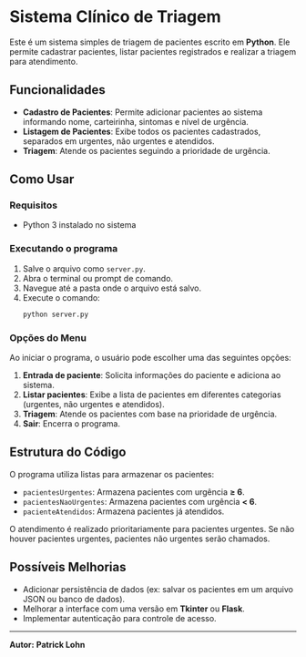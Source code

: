 # Sistema Clínico de Triagem

Este é um sistema simples de triagem de pacientes escrito em **Python**. Ele permite cadastrar pacientes, listar pacientes registrados e realizar a triagem para atendimento.

## Funcionalidades

- **Cadastro de Pacientes**: Permite adicionar pacientes ao sistema informando nome, carteirinha, sintomas e nível de urgência.
- **Listagem de Pacientes**: Exibe todos os pacientes cadastrados, separados em urgentes, não urgentes e atendidos.
- **Triagem**: Atende os pacientes seguindo a prioridade de urgência.

## Como Usar

### Requisitos

- Python 3 instalado no sistema

### Executando o programa

1. Salve o arquivo como `server.py`.
2. Abra o terminal ou prompt de comando.
3. Navegue até a pasta onde o arquivo está salvo.
4. Execute o comando:
   ```bash
   python server.py
   ```

### Opções do Menu

Ao iniciar o programa, o usuário pode escolher uma das seguintes opções:

1. **Entrada de paciente**: Solicita informações do paciente e adiciona ao sistema.
2. **Listar pacientes**: Exibe a lista de pacientes em diferentes categorias (urgentes, não urgentes e atendidos).
3. **Triagem**: Atende os pacientes com base na prioridade de urgência.
4. **Sair**: Encerra o programa.

## Estrutura do Código

O programa utiliza listas para armazenar os pacientes:

- `pacientesUrgentes`: Armazena pacientes com urgência **≥ 6**.
- `pacientesNaoUrgentes`: Armazena pacientes com urgência **< 6**.
- `pacienteAtendidos`: Armazena pacientes já atendidos.

O atendimento é realizado prioritariamente para pacientes urgentes. Se não houver pacientes urgentes, pacientes não urgentes serão chamados.

## Possíveis Melhorias

- Adicionar persistência de dados (ex: salvar os pacientes em um arquivo JSON ou banco de dados).
- Melhorar a interface com uma versão em **Tkinter** ou **Flask**.
- Implementar autenticação para controle de acesso.

---

**Autor:** **Patrick Lohn**

